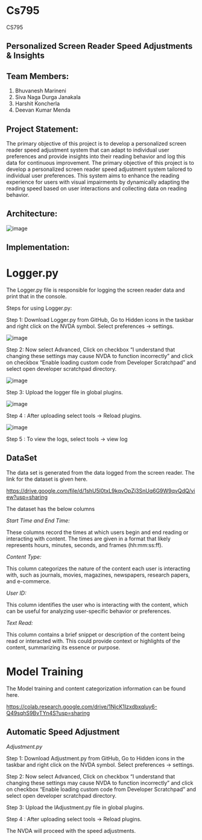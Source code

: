 # Cs795
CS795
## Personalized Screen Reader Speed Adjustments & Insights

## Team Members:
1) Bhuvanesh Marineni
2) Siva Naga Durga Janakala
3) Harshit Koncherla
4) Deevan Kumar Menda
   
## Project Statement:
The primary objective of this project is to develop a personalized screen reader speed adjustment system that can adapt to individual user preferences and provide insights into their reading behavior and log this data for continuous improvement. The primary objective of this project is to develop a personalized screen reader speed adjustment system tailored to individual user preferences. This system aims to enhance the reading experience for users with visual impairments by dynamically adapting the reading speed based on user interactions and collecting data on reading behavior.
## Architecture:
![image](https://github.com/BhuvaneshMarineni/Cs795/assets/122952070/54773dab-bb75-4fa1-a4b1-44bd642227fe)
## Implementation:
# Logger.py
The Logger.py file is responsible for logging the screen reader data and print that in the console.

Steps for using Logger.py:

Step 1: Download Logger.py from GitHub, Go to Hidden icons in the taskbar and right click on the NVDA symbol. Select preferences → settings.

![image](https://github.com/BhuvaneshMarineni/Cs795/assets/122952070/b9af12d0-eb7b-407e-b517-e24d980d906e)


Step 2:  Now select Advanced, Click on checkbox “I understand that changing these settings may cause NVDA to function incorrectly” and click on checkbox “Enable loading custom code from Developer Scratchpad” and select open developer scratchpad directory.

![image](https://github.com/BhuvaneshMarineni/Cs795/assets/122952070/22242fd7-466a-49de-a315-30df50b49875)


Step 3: Upload the logger file in global plugins.

![image](https://github.com/BhuvaneshMarineni/Cs795/assets/122952070/0677e3ef-0a52-4ab5-83b2-cee7a92d5a32)


Step 4 : After uploading select tools → Reload plugins.

![image](https://github.com/BhuvaneshMarineni/Cs795/assets/122952070/2be23fab-ff83-450b-b218-297ff6b86984)


Step 5 : To view the logs, select tools → view log

## DataSet

The data set is generated from the data logged from the screen reader. The link for the dataset is given here.

https://drive.google.com/file/d/1shU5l0txL9kqvOpZj3SnUq6G9W9qvQdQ/view?usp=sharing

The dataset has the below columns

*Start Time and End Time:*

These columns record the times at which users begin and end reading or interacting with content. The times are given in a format that likely represents hours, minutes, seconds, and frames (hh:mm:ss:ff).

*Content Type:*

This column categorizes the nature of the content each user is interacting with, such as journals, movies, magazines, newspapers, research papers, and e-commerce.

*User ID:*

This column identifies the user who is interacting with the content, which can be useful for analyzing user-specific behavior or preferences.

*Text Read:*

This column contains a brief snippet or description of the content being read or interacted with. This could provide context or highlights of the content, summarizing its essence or purpose.

# Model Training

The Model training and content categorization information can be found here.

https://colab.research.google.com/drive/1NjcK1Izxdbxqluy6-Q49sqhS9BvTYn4S?usp=sharing

## Automatic Speed Adjustment

*Adjustment.py*

Step 1: Download Adjustment.py from GitHub, Go to Hidden icons in the taskbar and right click on the NVDA symbol. Select preferences → settings.

Step 2:  Now select Advanced, Click on checkbox “I understand that changing these settings may cause NVDA to function incorrectly” and click on checkbox “Enable loading custom code from Developer Scratchpad” and select open developer scratchpad directory.

Step 3: Upload the lAdjustment.py file in global plugins.

Step 4 : After uploading select tools → Reload plugins.

The NVDA will proceed with the speed adjustments.
